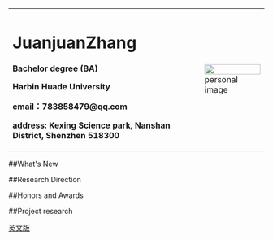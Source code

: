 <table border="0">
  <tr>
    <td width="75%">
      <h1>JuanjuanZhang</h1>
      <p><b>Bachelor degree (BA)</b></p>
      <p><b>Harbin Huade University</b></p>
      <p><b>email：783858479@qq.com</b></p>
      <p><b>address: Kexing Science park, Nanshan District, Shenzhen 518300</b></p>
    </td>
    <td width="30%">
      <img src="/sandyz.jpg" width="100%">      personal image
    </td>
  </tr>
</table>

##What's New

##Research Direction

##Honors and Awards

##Project research

<a href="/index-en.html">英文版</a>
